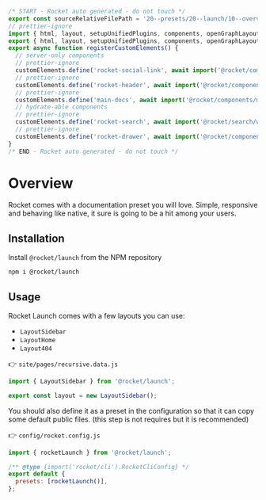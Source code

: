 ```js server
/* START - Rocket auto generated - do not touch */
export const sourceRelativeFilePath = '20--presets/20--launch/10--overview.rocket.md';
// prettier-ignore
import { html, layout, setupUnifiedPlugins, components, openGraphLayout } from '../../recursive.data.js';
export { html, layout, setupUnifiedPlugins, components, openGraphLayout };
export async function registerCustomElements() {
  // server-only components
  // prettier-ignore
  customElements.define('rocket-social-link', await import('@rocket/components/social-link.js').then(m => m.RocketSocialLink));
  // prettier-ignore
  customElements.define('rocket-header', await import('@rocket/components/header.js').then(m => m.RocketHeader));
  // prettier-ignore
  customElements.define('main-docs', await import('@rocket/components/main-docs.js').then(m => m.MainDocs));
  // hydrate-able components
  // prettier-ignore
  customElements.define('rocket-search', await import('@rocket/search/web').then(m => m.RocketSearch));
  // prettier-ignore
  customElements.define('rocket-drawer', await import('@rocket/components/drawer.js').then(m => m.RocketDrawer));
}
/* END - Rocket auto generated - do not touch */
```

# Overview

Rocket comes with a documentation preset you will love. Simple, responsive and behaving like native, it sure is going to be a hit among your users.

## Installation

Install `@rocket/launch` from the NPM repository

```bash
npm i @rocket/launch
```

## Usage

Rocket Launch comes with a few layouts you can use:

- `LayoutSidebar`
- `LayoutHome`
- `Layout404`

👉 `site/pages/recursive.data.js`

```js
import { LayoutSidebar } from '@rocket/launch';

export const layout = new LayoutSidebar();
```

You should also define it as a preset in the configuration so that it can copy some default public files.
(this step is not requires but it is recommended)

👉 `config/rocket.config.js`

```js
import { rocketLaunch } from '@rocket/launch';

/** @type {import('rocket/cli').RocketCliConfig} */
export default {
  presets: [rocketLaunch()],
};
```
